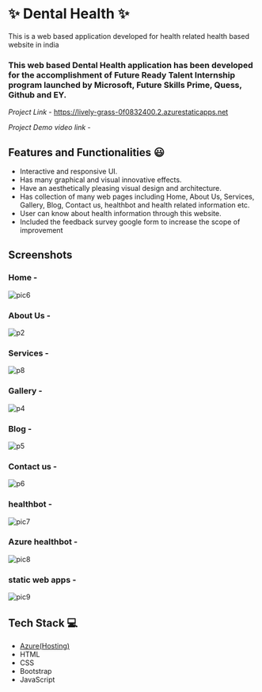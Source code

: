 # ✨ Dental Health  ✨

This is a web based application developed for health related health based website in india

### This web based Dental Health application has been developed for the accomplishment of Future Ready Talent Internship program launched by Microsoft, Future Skills Prime, Quess, Github and EY.


*Project Link* - https://lively-grass-0f0832400.2.azurestaticapps.net

*Project Demo video link* -


## Features and Functionalities 😃

- Interactive and responsive UI.
- Has many graphical and visual innovative effects.
- Have an aesthetically pleasing visual design and architecture.
- Has collection of many web pages including Home, About Us, Services, Gallery, Blog, Contact us, healthbot and health related information etc.
- User can know about health information through this website.
- Included the feedback survey google form to increase the scope of improvement 

## Screenshots

 

### Home -

![pic6](https://user-images.githubusercontent.com/120080328/208582960-3c2aeb98-7b7e-47a1-bf0d-9c2789aa8366.png)





   

### About Us -
![p2](https://user-images.githubusercontent.com/120080328/207527098-7f870f32-3b3e-45de-b01c-b1ff4f4054fc.png)





### Services -
![p8](https://user-images.githubusercontent.com/120080328/207528660-8b1e4717-3298-4711-bb5c-a934ad35a1f2.png)







### Gallery -
![p4](https://user-images.githubusercontent.com/120080328/207527726-b089c385-d851-4f42-9616-9e18e8e23f3e.png)






### Blog -
![p5](https://user-images.githubusercontent.com/120080328/207527933-a38b8db3-e429-4d84-93a5-6ec8e7be2469.png)








### Contact us -
![p6](https://user-images.githubusercontent.com/120080328/207528191-2936f02c-8dd3-4bbe-9d6e-9f57fecda1dc.png)




### healthbot -

![pic7](https://user-images.githubusercontent.com/120080328/208583421-991860e5-d367-4993-933b-8c3ddf73d867.png)




### Azure healthbot -

![pic8](https://user-images.githubusercontent.com/120080328/208583572-f8c4a4ff-eea4-4827-8263-7e2044479705.png)








### static web apps -

![pic9](https://user-images.githubusercontent.com/120080328/208583907-fcb6a884-1cfa-4f87-a8e6-2e9b9d86ff15.png)







## Tech Stack 💻

- [Azure(Hosting)](https://azure.microsoft.com/en-in/features/azure-portal/)
- HTML
- CSS
- Bootstrap
- JavaScript
